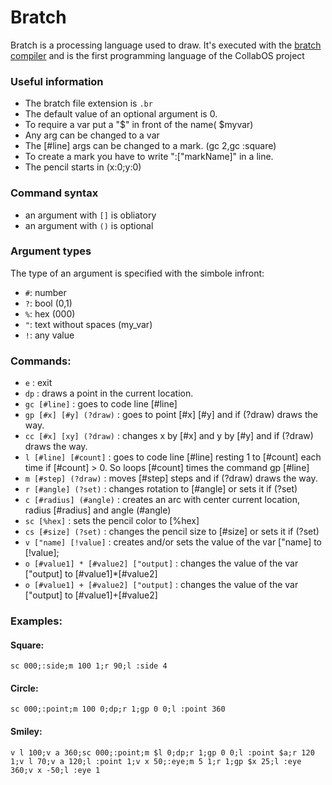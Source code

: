 # Bratch 
Bratch is a processing language used to draw. It's executed with the [bratch compiler](https://scratch.mit.edu/projects/409152297/) and is the first programming language of the CollabOS project
### Useful information
- The bratch file extension is ``.br``
- The default value of an optional argument is 0. 
- To require a var put a "$" in front of the name( $myvar) 
- Any arg can be changed to a var
- The [#line] args can be changed to a mark. (gc 2,gc :square)
- To create a mark you have to write ":["markName]" in a line.
- The pencil starts in (x:0;y:0)
### Command syntax
- an argument with ``[]`` is obliatory 
- an argument with ``()`` is optional
### Argument types
The type of an argument is specified with the simbole infront:
- ``#``: number
- ``?``: bool (0,1)
- ``%``: hex (000)
- ``"``: text without spaces (my_var)
- ``!``: any value
### Commands:
-  ``e`` : exit
-  ``dp`` : draws a point in the current location.
-  ``gc [#line]`` : goes to code line [#line]
-  ``gp [#x] [#y] (?draw)`` : goes to point [#x] [#y] and if (?draw) draws the way.
-  ``cc [#x] [xy] (?draw)`` : changes x by [#x] and y by [#y] and if (?draw) draws the way.
-  ``l [#line] [#count]`` : goes to code line [#line] resting 1 to [#count] each time if [#count] > 0. So loops [#count] times the command gp [#line]
-  ``m [#step] (?draw)`` : moves [#step] steps and if (?draw) draws the way.
-  ``r [#angle] (?set)`` : changes rotation to [#angle] or sets it if (?set) 
-  ``c [#radius] (#angle)`` : creates an arc with center current location, radius [#radius] and angle (#angle)  
-  ``sc [%hex]`` : sets the pencil color to [%hex]
-  ``cs [#size] (?set)`` : changes the pencil size to [#size] or sets it if (?set)
-  ``v ["name] [!value]`` : creates and/or sets the value of the var ["name]  to [!value];
-  ``o [#value1] * [#value2] ["output]`` : changes the value of the var ["output] to [#value1]*[#value2]
-  ``o [#value1] + [#value2] ["output]`` : changes the value of the var ["output] to [#value1]+[#value2]


### Examples:
#### Square:
```
sc 000;:side;m 100 1;r 90;l :side 4
```
#### Circle:
```
sc 000;:point;m 100 0;dp;r 1;gp 0 0;l :point 360
```
#### Smiley: 
```
v l 100;v a 360;sc 000;:point;m $l 0;dp;r 1;gp 0 0;l :point $a;r 120 1;v l 70;v a 120;l :point 1;v x 50;:eye;m 5 1;r 1;gp $x 25;l :eye 360;v x -50;l :eye 1
```

